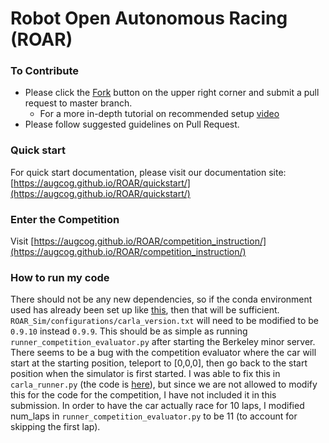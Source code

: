 # Robot Open Autonomous Racing (ROAR)

### To Contribute
- Please click the [Fork](https://docs.github.com/en/free-pro-team@latest/github/getting-started-with-github/fork-a-repo) button on the upper right corner and submit a pull request to master branch.
    - For a more in-depth tutorial on recommended setup [video](https://youtu.be/VA13dAZ9iAw)
- Please follow suggested guidelines on Pull Request. 

### Quick start
For quick start documentation, please visit our documentation site: [https://augcog.github.io/ROAR/quickstart/](https://augcog.github.io/ROAR/quickstart/)


### Enter the Competition
Visit [https://augcog.github.io/ROAR/competition_instruction/](https://augcog.github.io/ROAR/competition_instruction/)

### How to run my code
There should not be any new dependencies, so if the conda environment used has already been set up like [this](https://augcog.github.io/ROAR/quickstart/), then that will be sufficient.
`ROAR_Sim/configurations/carla_version.txt` will need to be modified to be `0.9.10` instead `0.9.9`.
This should be as simple as running `runner_competition_evaluator.py` after starting the Berkeley minor server.
There seems to be a bug with the competition evaluator where the car will start at the starting position, teleport to [0,0,0], then go back to the start position when the simulator is first started.
I was able to fix this in `carla_runner.py` (the code is [here](https://gist.github.com/Camshaft54/f02343f82288d4de32f751016299cdef)), but since we are not allowed to modify this for the code for the competition, I have not included it in this submission.
In order to have the car actually race for 10 laps, I modified num_laps in `runner_competition_evaluator.py` to be 11 (to account for skipping the first lap).